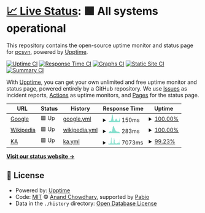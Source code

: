 # [📈 Live Status](https://pcsvn.github.io/upptime): <!--live status--> **🟩 All systems operational**

This repository contains the open-source uptime monitor and status page for [pcsvn](https://pcsvn.github.io/upptime), powered by [Upptime](https://github.com/upptime/upptime).

[![Uptime CI](https://github.com/pcsvn/upptime/workflows/Uptime%20CI/badge.svg)](https://github.com/pcsvn/upptime/actions?query=workflow%3A%22Uptime+CI%22)
[![Response Time CI](https://github.com/pcsvn/upptime/workflows/Response%20Time%20CI/badge.svg)](https://github.com/pcsvn/upptime/actions?query=workflow%3A%22Response+Time+CI%22)
[![Graphs CI](https://github.com/pcsvn/upptime/workflows/Graphs%20CI/badge.svg)](https://github.com/pcsvn/upptime/actions?query=workflow%3A%22Graphs+CI%22)
[![Static Site CI](https://github.com/pcsvn/upptime/workflows/Static%20Site%20CI/badge.svg)](https://github.com/pcsvn/upptime/actions?query=workflow%3A%22Static+Site+CI%22)
[![Summary CI](https://github.com/pcsvn/upptime/workflows/Summary%20CI/badge.svg)](https://github.com/pcsvn/upptime/actions?query=workflow%3A%22Summary+CI%22)

With [Upptime](https://upptime.js.org), you can get your own unlimited and free uptime monitor and status page, powered entirely by a GitHub repository. We use [Issues](https://github.com/pcsvn/upptime/issues) as incident reports, [Actions](https://github.com/pcsvn/upptime/actions) as uptime monitors, and [Pages](https://pcsvn.github.io/upptime) for the status page.

<!--start: status pages-->
<!-- This summary is generated by Upptime (https://github.com/upptime/upptime) -->
<!-- Do not edit this manually, your changes will be overwritten -->
<!-- prettier-ignore -->
| URL | Status | History | Response Time | Uptime |
| --- | ------ | ------- | ------------- | ------ |
| <img alt="" src="https://icons.duckduckgo.com/ip3/www.google.com.ico" height="13"> [Google](https://www.google.com) | 🟩 Up | [google.yml](https://github.com/pcsvn/upptime/commits/HEAD/history/google.yml) | <details><summary><img alt="Response time graph" src="./graphs/google/response-time-week.png" height="20"> 150ms</summary><br><a href="https://pcsvn.github.io/upptime/history/google"><img alt="Response time 110" src="https://img.shields.io/endpoint?url=https%3A%2F%2Fraw.githubusercontent.com%2Fpcsvn%2Fupptime%2FHEAD%2Fapi%2Fgoogle%2Fresponse-time.json"></a><br><a href="https://pcsvn.github.io/upptime/history/google"><img alt="24-hour response time 268" src="https://img.shields.io/endpoint?url=https%3A%2F%2Fraw.githubusercontent.com%2Fpcsvn%2Fupptime%2FHEAD%2Fapi%2Fgoogle%2Fresponse-time-day.json"></a><br><a href="https://pcsvn.github.io/upptime/history/google"><img alt="7-day response time 150" src="https://img.shields.io/endpoint?url=https%3A%2F%2Fraw.githubusercontent.com%2Fpcsvn%2Fupptime%2FHEAD%2Fapi%2Fgoogle%2Fresponse-time-week.json"></a><br><a href="https://pcsvn.github.io/upptime/history/google"><img alt="30-day response time 116" src="https://img.shields.io/endpoint?url=https%3A%2F%2Fraw.githubusercontent.com%2Fpcsvn%2Fupptime%2FHEAD%2Fapi%2Fgoogle%2Fresponse-time-month.json"></a><br><a href="https://pcsvn.github.io/upptime/history/google"><img alt="1-year response time 110" src="https://img.shields.io/endpoint?url=https%3A%2F%2Fraw.githubusercontent.com%2Fpcsvn%2Fupptime%2FHEAD%2Fapi%2Fgoogle%2Fresponse-time-year.json"></a></details> | <details><summary><a href="https://pcsvn.github.io/upptime/history/google">100.00%</a></summary><a href="https://pcsvn.github.io/upptime/history/google"><img alt="All-time uptime 100.00%" src="https://img.shields.io/endpoint?url=https%3A%2F%2Fraw.githubusercontent.com%2Fpcsvn%2Fupptime%2FHEAD%2Fapi%2Fgoogle%2Fuptime.json"></a><br><a href="https://pcsvn.github.io/upptime/history/google"><img alt="24-hour uptime 100.00%" src="https://img.shields.io/endpoint?url=https%3A%2F%2Fraw.githubusercontent.com%2Fpcsvn%2Fupptime%2FHEAD%2Fapi%2Fgoogle%2Fuptime-day.json"></a><br><a href="https://pcsvn.github.io/upptime/history/google"><img alt="7-day uptime 100.00%" src="https://img.shields.io/endpoint?url=https%3A%2F%2Fraw.githubusercontent.com%2Fpcsvn%2Fupptime%2FHEAD%2Fapi%2Fgoogle%2Fuptime-week.json"></a><br><a href="https://pcsvn.github.io/upptime/history/google"><img alt="30-day uptime 100.00%" src="https://img.shields.io/endpoint?url=https%3A%2F%2Fraw.githubusercontent.com%2Fpcsvn%2Fupptime%2FHEAD%2Fapi%2Fgoogle%2Fuptime-month.json"></a><br><a href="https://pcsvn.github.io/upptime/history/google"><img alt="1-year uptime 100.00%" src="https://img.shields.io/endpoint?url=https%3A%2F%2Fraw.githubusercontent.com%2Fpcsvn%2Fupptime%2FHEAD%2Fapi%2Fgoogle%2Fuptime-year.json"></a></details>
| <img alt="" src="https://icons.duckduckgo.com/ip3/en.wikipedia.org.ico" height="13"> [Wikipedia](https://en.wikipedia.org) | 🟩 Up | [wikipedia.yml](https://github.com/pcsvn/upptime/commits/HEAD/history/wikipedia.yml) | <details><summary><img alt="Response time graph" src="./graphs/wikipedia/response-time-week.png" height="20"> 283ms</summary><br><a href="https://pcsvn.github.io/upptime/history/wikipedia"><img alt="Response time 211" src="https://img.shields.io/endpoint?url=https%3A%2F%2Fraw.githubusercontent.com%2Fpcsvn%2Fupptime%2FHEAD%2Fapi%2Fwikipedia%2Fresponse-time.json"></a><br><a href="https://pcsvn.github.io/upptime/history/wikipedia"><img alt="24-hour response time 25" src="https://img.shields.io/endpoint?url=https%3A%2F%2Fraw.githubusercontent.com%2Fpcsvn%2Fupptime%2FHEAD%2Fapi%2Fwikipedia%2Fresponse-time-day.json"></a><br><a href="https://pcsvn.github.io/upptime/history/wikipedia"><img alt="7-day response time 283" src="https://img.shields.io/endpoint?url=https%3A%2F%2Fraw.githubusercontent.com%2Fpcsvn%2Fupptime%2FHEAD%2Fapi%2Fwikipedia%2Fresponse-time-week.json"></a><br><a href="https://pcsvn.github.io/upptime/history/wikipedia"><img alt="30-day response time 209" src="https://img.shields.io/endpoint?url=https%3A%2F%2Fraw.githubusercontent.com%2Fpcsvn%2Fupptime%2FHEAD%2Fapi%2Fwikipedia%2Fresponse-time-month.json"></a><br><a href="https://pcsvn.github.io/upptime/history/wikipedia"><img alt="1-year response time 211" src="https://img.shields.io/endpoint?url=https%3A%2F%2Fraw.githubusercontent.com%2Fpcsvn%2Fupptime%2FHEAD%2Fapi%2Fwikipedia%2Fresponse-time-year.json"></a></details> | <details><summary><a href="https://pcsvn.github.io/upptime/history/wikipedia">100.00%</a></summary><a href="https://pcsvn.github.io/upptime/history/wikipedia"><img alt="All-time uptime 100.00%" src="https://img.shields.io/endpoint?url=https%3A%2F%2Fraw.githubusercontent.com%2Fpcsvn%2Fupptime%2FHEAD%2Fapi%2Fwikipedia%2Fuptime.json"></a><br><a href="https://pcsvn.github.io/upptime/history/wikipedia"><img alt="24-hour uptime 100.00%" src="https://img.shields.io/endpoint?url=https%3A%2F%2Fraw.githubusercontent.com%2Fpcsvn%2Fupptime%2FHEAD%2Fapi%2Fwikipedia%2Fuptime-day.json"></a><br><a href="https://pcsvn.github.io/upptime/history/wikipedia"><img alt="7-day uptime 100.00%" src="https://img.shields.io/endpoint?url=https%3A%2F%2Fraw.githubusercontent.com%2Fpcsvn%2Fupptime%2FHEAD%2Fapi%2Fwikipedia%2Fuptime-week.json"></a><br><a href="https://pcsvn.github.io/upptime/history/wikipedia"><img alt="30-day uptime 100.00%" src="https://img.shields.io/endpoint?url=https%3A%2F%2Fraw.githubusercontent.com%2Fpcsvn%2Fupptime%2FHEAD%2Fapi%2Fwikipedia%2Fuptime-month.json"></a><br><a href="https://pcsvn.github.io/upptime/history/wikipedia"><img alt="1-year uptime 100.00%" src="https://img.shields.io/endpoint?url=https%3A%2F%2Fraw.githubusercontent.com%2Fpcsvn%2Fupptime%2FHEAD%2Fapi%2Fwikipedia%2Fuptime-year.json"></a></details>
| <img alt="" src="https://icons.duckduckgo.com/ip3/kiena.vn.ico" height="13"> [KA](https://kiena.vn) | 🟩 Up | [ka.yml](https://github.com/pcsvn/upptime/commits/HEAD/history/ka.yml) | <details><summary><img alt="Response time graph" src="./graphs/ka/response-time-week.png" height="20"> 7073ms</summary><br><a href="https://pcsvn.github.io/upptime/history/ka"><img alt="Response time 5463" src="https://img.shields.io/endpoint?url=https%3A%2F%2Fraw.githubusercontent.com%2Fpcsvn%2Fupptime%2FHEAD%2Fapi%2Fka%2Fresponse-time.json"></a><br><a href="https://pcsvn.github.io/upptime/history/ka"><img alt="24-hour response time 8006" src="https://img.shields.io/endpoint?url=https%3A%2F%2Fraw.githubusercontent.com%2Fpcsvn%2Fupptime%2FHEAD%2Fapi%2Fka%2Fresponse-time-day.json"></a><br><a href="https://pcsvn.github.io/upptime/history/ka"><img alt="7-day response time 7073" src="https://img.shields.io/endpoint?url=https%3A%2F%2Fraw.githubusercontent.com%2Fpcsvn%2Fupptime%2FHEAD%2Fapi%2Fka%2Fresponse-time-week.json"></a><br><a href="https://pcsvn.github.io/upptime/history/ka"><img alt="30-day response time 5494" src="https://img.shields.io/endpoint?url=https%3A%2F%2Fraw.githubusercontent.com%2Fpcsvn%2Fupptime%2FHEAD%2Fapi%2Fka%2Fresponse-time-month.json"></a><br><a href="https://pcsvn.github.io/upptime/history/ka"><img alt="1-year response time 5463" src="https://img.shields.io/endpoint?url=https%3A%2F%2Fraw.githubusercontent.com%2Fpcsvn%2Fupptime%2FHEAD%2Fapi%2Fka%2Fresponse-time-year.json"></a></details> | <details><summary><a href="https://pcsvn.github.io/upptime/history/ka">99.23%</a></summary><a href="https://pcsvn.github.io/upptime/history/ka"><img alt="All-time uptime 99.38%" src="https://img.shields.io/endpoint?url=https%3A%2F%2Fraw.githubusercontent.com%2Fpcsvn%2Fupptime%2FHEAD%2Fapi%2Fka%2Fuptime.json"></a><br><a href="https://pcsvn.github.io/upptime/history/ka"><img alt="24-hour uptime 95.71%" src="https://img.shields.io/endpoint?url=https%3A%2F%2Fraw.githubusercontent.com%2Fpcsvn%2Fupptime%2FHEAD%2Fapi%2Fka%2Fuptime-day.json"></a><br><a href="https://pcsvn.github.io/upptime/history/ka"><img alt="7-day uptime 99.23%" src="https://img.shields.io/endpoint?url=https%3A%2F%2Fraw.githubusercontent.com%2Fpcsvn%2Fupptime%2FHEAD%2Fapi%2Fka%2Fuptime-week.json"></a><br><a href="https://pcsvn.github.io/upptime/history/ka"><img alt="30-day uptime 99.30%" src="https://img.shields.io/endpoint?url=https%3A%2F%2Fraw.githubusercontent.com%2Fpcsvn%2Fupptime%2FHEAD%2Fapi%2Fka%2Fuptime-month.json"></a><br><a href="https://pcsvn.github.io/upptime/history/ka"><img alt="1-year uptime 99.38%" src="https://img.shields.io/endpoint?url=https%3A%2F%2Fraw.githubusercontent.com%2Fpcsvn%2Fupptime%2FHEAD%2Fapi%2Fka%2Fuptime-year.json"></a></details>

<!--end: status pages-->

[**Visit our status website →**](https://pcsvn.github.io/upptime)

## 📄 License

- Powered by: [Upptime](https://github.com/upptime/upptime)
- Code: [MIT](./LICENSE) © [Anand Chowdhary](https://anandchowdhary.com), supported by [Pabio](https://pabio.com)
- Data in the `./history` directory: [Open Database License](https://opendatacommons.org/licenses/odbl/1-0/)
